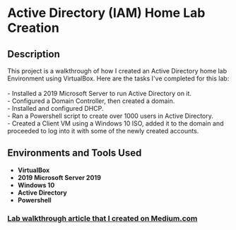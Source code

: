 <h1>Active Directory (IAM) Home Lab Creation</h1>

<h2>Description</h2>
This project is a walkthrough of how I created an Active Directory home lab Environment using VirtualBox. Here are the tasks I've completed for this lab:<br />
<br />
- Installed a 2019 Microsoft Server to run Active Directory on it.<br /> 
- Configured a Domain Controller, then created a domain. <br />
- Installed and configured DHCP. <br />
- Ran a Powershell script to create over 1000 users in Active Directory. <br />
- Created a Client VM using a Windows 10 ISO, added it to the domain and proceeded to log into it with some of the newly created accounts. 
<br />

<h2>Environments and Tools Used </h2>

- <b>VirtualBox</b>
- <b>2019 Microsoft Server 2019</b>
- <b>Windows 10</b>
- <b>Active Directory</b>
- <b>Powershell</b>


 ### [Lab walkthrough article that I created on Medium.com](https://medium.com/@aali23/how-to-build-an-active-directory-iam-home-lab-using-virtualbox-60b79b94b300?source=friends_link&sk=a1adc5832a0e4887f26c9a6b82daf7dd)

